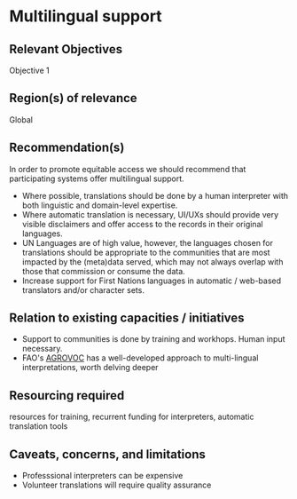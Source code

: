# Multilingual support

## Relevant Objectives

Objective 1

## Region(s) of relevance

Global

## Recommendation(s)

In order to promote equitable access we should recommend that participating systems offer multilingual support.
 - Where possible, translations should be done by a human interpreter with both linguistic and domain-level expertise.
 - Where automatic translation is necessary, UI/UXs should provide very visible disclaimers and offer access to the records in their original languages.
 - UN Languages are of high value, however, the languages chosen for translations should be appropriate to the communities that are most impacted by the (meta)data served, which may not always overlap with those that commission or consume the data.
 - Increase support for First Nations languages in automatic / web-based translators and/or character sets.

## Relation to existing capacities / initiatives

- Support to communities is done by training and workhops. Human input necessary.
- FAO's [AGROVOC](https://agrovoc.fao.org/browse/agrovoc/en/) has a well-developed approach to multi-lingual interpretations, worth delving deeper

## Resourcing required

resources for training, recurrent funding for interpreters, automatic translation tools

## Caveats, concerns, and limitations 

 - Professsional interpreters can be expensive
 - Volunteer translations will require quality assurance
